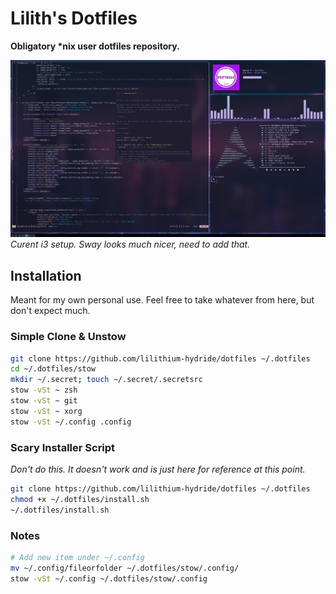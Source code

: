 # Lilith's Dotfiles

**Obligatory \*nix user dotfiles repository.**

![i3 Preview Image](preview_i3.png)
*Curent i3 setup. Sway looks much nicer, need to add that.*


## Installation
Meant for my own personal use. Feel free to take whatever from here, but don't expect much.

### Simple Clone & Unstow
```sh
git clone https://github.com/lilithium-hydride/dotfiles ~/.dotfiles
cd ~/.dotfiles/stow
mkdir ~/.secret; touch ~/.secret/.secretsrc
stow -vSt ~ zsh
stow -vSt ~ git
stow -vSt ~ xorg
stow -vSt ~/.config .config
```

### Scary Installer Script
*Don't do this. It doesn't work and is just here for reference at this point.*
```sh
git clone https://github.com/lilithium-hydride/dotfiles ~/.dotfiles
chmod +x ~/.dotfiles/install.sh
~/.dotfiles/install.sh
```

### Notes
```sh
# Add new item under ~/.config
mv ~/.config/fileorfolder ~/.dotfiles/stow/.config/
stow -vSt ~/.config ~/.dotfiles/stow/.config
```
